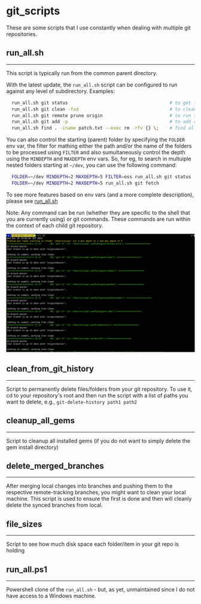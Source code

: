 git_scripts
===========

These are some scripts that I use constantly when dealing with multiple git repositories.

## run_all.sh
----------
This script is typically run from the common parent directory.

With the latest update, the `run_all.sh` script can be configured to run against any level of subdirectory. Examples:

```bash
  run_all.sh git status                                      # to get the git status of all git repos
  run_all.sh git clean -fxd                                  # to clean all git repos
  run_all.sh git remote prune origin                         # to run the git remote prune command
  run_all.sh git add -p                                      # to add all modified (unstaged) files for a commit eventually
  run_all.sh find . -iname patch.txt --exec rm -rfv {} \;    # find all files with the name 'patch.txt'
```

You can also control the starting (parent) folder by specifying the `FOLDER` env var, the filter for mathing either the path and/or the name of the folders to be processed using `FILTER` and also sumultaneously control the depth using the `MINDEPTH` and `MAXDEPTH` env vars. So, for eg, to search in multuiple nested folders starting at `~/dev`, you can use the following command:

```bash
  FOLDER=~/dev MINDEPTH=2 MAXDEPTH=5 FILTER=oss run_all.sh git status
  FOLDER=~/dev MINDEPTH=2 MAXDEPTH=5 run_all.sh git fetch
```

To see more features based on env vars (and a more complete description), please see [run_all.sh](run_all.sh)

Note: Any command can be run (whether they are specific to the shell that you are currently using) or git commands. These commands are run within the context of each child git repository.

![run_all.sh in action](./images/Screenshot.png "Screenshot of run_all.sh")

## clean_from_git_history
----------
Script to permanently delete files/folders from your git repository. To use it, cd to your repository's root and then run the script with a list of paths you want to delete, e.g., `git-delete-history path1 path2`

## cleanup_all_gems
----------
Script to cleanup all installed gems (if you do not want to simply delete the gem install directory)

## delete_merged_branches
----------
After merging local changes into branches and pushing them to the respective remote-tracking branches, you might want to clean your local machine. This script is used to ensure the first is done and then will cleanly delete the synced branches from local.

## file_sizes
----------
Script to see how much disk space each folder/item in your git repo is holding

## run_all.ps1
----------
Powershell clone of the `run_all.sh` - but, as yet, unmaintained since I do not have access to a Windows machine.
